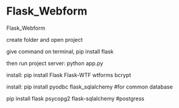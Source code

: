 # Flask_Webform
Flask_Webform

create folder and open project

give command on terminal, pip install flask

then run project server:  python app.py

install: pip install Flask Flask-WTF wtforms bcrypt

install:  pip install pyodbc flask_sqlalchemy  #for common database

pip install flask psycopg2 flask-sqlalchemy #postgress




